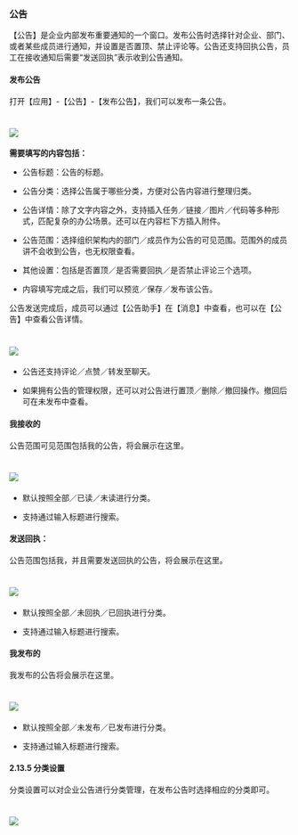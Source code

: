 ### 公告

【公告】是企业内部发布重要通知的一个窗口。发布公告时选择针对企业、部门、或者某些成员进行通知，并设置是否置顶、禁止评论等。公告还支持回执公告，员工在接收通知后需要“发送回执”表示收到公告通知。

#### 发布公告

打开【应用】-【公告】-【发布公告】，我们可以发布一条公告。

# ![](/assets/13.1发布公告.png)

**需要填写的内容包括：**

* 公告标题：公告的标题。

* 公告分类：选择公告属于哪些分类，方便对公告内容进行整理归类。

* 公告详情：除了文字内容之外，支持插入任务／链接／图片／代码等多种形式，匹配复杂的办公场景。还可以在内容栏下方插入附件。

* 公告范围：选择组织架构内的部门／成员作为公告的可见范围。范围外的成员讲不会收到公告，也无权限查看。

* 其他设置：包括是否置顶／是否需要回执／是否禁止评论三个选项。

* 内容填写完成之后，我们可以预览／保存／发布该公告。

公告发送完成后，成员可以通过【公告助手】在【消息】中查看，也可以在【公告】中查看公告详情。

# ![](/assets/13.1公告详情2.png)

* 公告还支持评论／点赞／转发至聊天。

* 如果拥有公告的管理权限，还可以对公告进行置顶／删除／撤回操作。撤回后可在未发布中查看。

#### 我接收的

公告范围可见范围包括我的公告，将会展示在这里。

# ![](/assets/13.2我接收的.png)

* 默认按照全部／已读／未读进行分类。

* 支持通过输入标题进行搜索。

#### 发送回执：

公告范围包括我，并且需要发送回执的公告，将会展示在这里。

# ![](/assets/13.3发送回执.png)

* 默认按照全部／未回执／已回执进行分类。

* 支持通过输入标题进行搜索。

####  我发布的

我发布的公告将会展示在这里。

# ![](/assets/13.4我发布的.png)

* 默认按照全部／未发布／已发布进行分类。

* 支持通过输入标题进行搜索。

#### 2.13.5 分类设置

分类设置可以对企业公告进行分类管理，在发布公告时选择相应的分类即可。

# ![](/assets/13.5分类设置.png)

